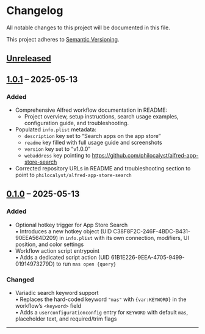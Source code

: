 # Changelog

All notable changes to this project will be documented in this file.

This project adheres to [Semantic Versioning](https://semver.org/spec/v2.0.0.html).

## [Unreleased]

## [1.0.1] – 2025-05-13

### Added
- Comprehensive Alfred workflow documentation in README:
  - Project overview, setup instructions, search usage examples, configuration guide, and troubleshooting.
- Populated `info.plist` metadata:
  - `description` key set to “Search apps on the app store”
  - `readme` key filled with full usage guide and screenshots
  - `version` key set to “v1.0.0”
  - `webaddress` key pointing to https://github.com/philocalyst/alfred-app-store-search
- Corrected repository URLs in README and troubleshooting section to point to `philocalyst/alfred-app-store-search`

## [0.1.0] – 2025-05-13

### Added
- Optional hotkey trigger for App Store Search  
  • Introduces a new hotkey object (UID C38F8F2C-246F-4BDC-B431-90EEA564D209) in `info.plist` with its own connection, modifiers, UI position, and color settings  
- Workflow action script entrypoint  
  • Adds a dedicated script action (UID 61B1E226-9EEA-4705-9499-01914973279D) to run `mas open {query}`  

### Changed
- Variadic search keyword support  
  • Replaces the hard-coded keyword `"mas"` with `{var:KEYWORD}` in the workflow’s `<keyword>` field  
  • Adds a `userconfigurationconfig` entry for `KEYWORD` with default `mas`, placeholder text, and required/trim flags  

---

[Unreleased]: https://github.com/philocalyst/alfred-app-store-search/compare/v1.0.1...HEAD  
[1.0.1]: https://github.com/philocalyst/alfred-app-store-search/compare/v1.0.0...v1.0.1
[0.1.0]:    https://github.com/philocalyst/app-store-search/compare/v0.0.0...v0.1.0
